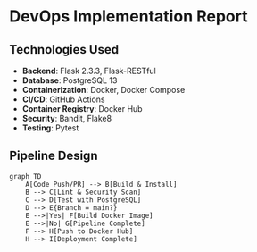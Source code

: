 # DevOps Implementation Report

## Technologies Used

- **Backend**: Flask 2.3.3, Flask-RESTful
- **Database**: PostgreSQL 13
- **Containerization**: Docker, Docker Compose
- **CI/CD**: GitHub Actions
- **Container Registry**: Docker Hub
- **Security**: Bandit, Flake8
- **Testing**: Pytest

## Pipeline Design

```mermaid
graph TD
    A[Code Push/PR] --> B[Build & Install]
    B --> C[Lint & Security Scan]
    C --> D[Test with PostgreSQL]
    D --> E{Branch = main?}
    E -->|Yes| F[Build Docker Image]
    E -->|No| G[Pipeline Complete]
    F --> H[Push to Docker Hub]
    H --> I[Deployment Complete]